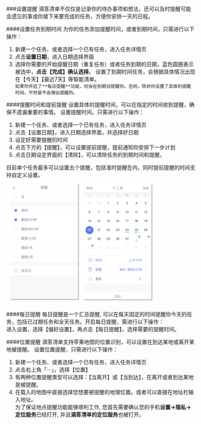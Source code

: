###设置提醒
滴答清单不仅仅是记录你的待办事项和想法，还可以及时提醒可能会遗忘的事或你接下来要完成的任务，方便你安排一天的日程。

####设置任务到期时间
为你的任务添加提醒时间，或者到期时间，只需进行以下操作：
1. 新建一个任务、或者选择一个已有任务，进入任务详情页
2. 点击**设置日期**，进入日期选择界面
3. 选择你需要的开始提醒日期（重复任务）或者任务到期的日期，蓝色圆圈表示被选中，**点击【完成】确认选择**。
设置了到期时间任务，会根据具体情况出现在【今天】【最近7天】等智能清单。
<br >`如果你开启了**每日提醒**功能，则会在到期日提醒你。否则，除非你设置了具体的提醒时间，不然是不会弹出提醒的。`

####提醒时间和提前提醒
设置具体的提醒时间，可以在指定的时间收到提醒，确保不遗漏重要的事情。
设置提醒时间，只需进行以下操作：
1. 新建一个任务、或者选择一个已有任务，进入任务详情页
2. 点击【设置日期】，进入日期选择界面，并选择好日期
3. 设定好需要提醒的时间
4. 点击下方的【提醒】，可以设置提前提醒，提前通知你安排下一步计划
5. 点击日期设定界面的【清除】，可以清除任务的到期时间和提醒。

目前单个任务最多可以设置五个提醒，包括准时提醒在内，同时提前提醒的时间支持自定义设置。
<br ><img src="../images/images_ios2.6/image4205.png
" title="新建任务界面" width="400" />

####每日提醒
每日提醒是一个汇总提醒, 可以在每天固定的时间提醒你今天的任务，包括已过期任务和全天任务。开启每日提醒，需进行以下操作：
<br>进入设置，选择【偏好设置】，再点击【每日提醒】，选择需要的提醒时间。

####位置提醒
滴答清单支持苹果地图的位置识别，可以设置在到达某地或离开某地被提醒。
设置位置提醒，只需进行以下操作：
1. 新建一个任务、或者选择一个已有任务，进入任务详情页
2. 点击右上角「···」，选择【位置】
3. 有两种位置提醒类型可以选择：【当离开】或【当到达】，在离开或者到达某地是被提醒。
4. 在载入的地图中直接选择您想要被提醒的地理位置。或者可以直接在地址栏输入地址。
<br >为了保证地点提醒功能能够顺利工作, 您首先需要确认您的手机**设置->隐私->定位服务**已经打开, 并且**滴答清单的定位服务**也被打开。
